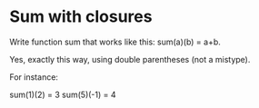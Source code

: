 # Sum with closures

Write function sum that works like this: sum(a)(b) = a+b.

Yes, exactly this way, using double parentheses (not a mistype).

For instance:

sum(1)(2) = 3
sum(5)(-1) = 4